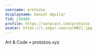 ```yaml
---
username: protozoo
displayname: Daniel Aguilar
fid: 226460
profile: https://warpcast.com/protozoo
avatar: https://i.imgur.com/nyrWBZj.jpg
---
```

Art & Code • protozoo.xyz  
